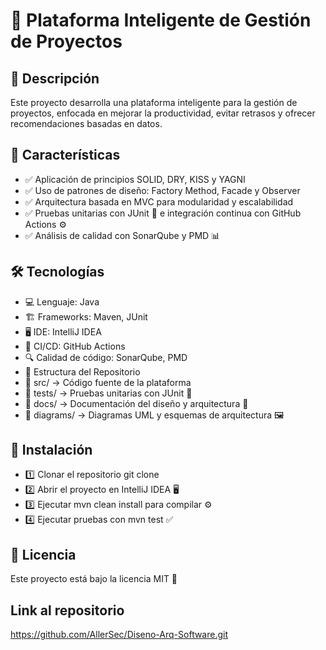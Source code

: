 #  🚀 Plataforma Inteligente de Gestión de Proyectos
## 📝 Descripción
Este proyecto desarrolla una plataforma inteligente para la gestión de proyectos, enfocada en mejorar la productividad, evitar retrasos y ofrecer recomendaciones basadas en datos.

## 🔹 Características
- ✅ Aplicación de principios SOLID, DRY, KISS y YAGNI
- ✅ Uso de patrones de diseño: Factory Method, Facade y Observer
- ✅ Arquitectura basada en MVC para modularidad y escalabilidad
- ✅ Pruebas unitarias con JUnit 🧪 e integración continua con GitHub Actions ⚙️
- ✅ Análisis de calidad con SonarQube y PMD 📊

## 🛠️ Tecnologías
- 💻 Lenguaje: Java
- 🏗️ Frameworks: Maven, JUnit
- 🖥️ IDE: IntelliJ IDEA
- 🔄 CI/CD: GitHub Actions
- 🔍 Calidad de código: SonarQube, PMD
- 📂 Estructura del Repositorio
- 📁 src/ → Código fuente de la plataforma
- 📁 tests/ → Pruebas unitarias con JUnit 🧪
- 📁 docs/ → Documentación del diseño y arquitectura 📜
- 📁 diagrams/ → Diagramas UML y esquemas de arquitectura 🖼️

## 🚀 Instalación
- 1️⃣ Clonar el repositorio git clone <URL>
- 2️⃣ Abrir el proyecto en IntelliJ IDEA 🖥️
- 3️⃣ Ejecutar mvn clean install para compilar ⚙️
- 4️⃣ Ejecutar pruebas con mvn test ✅

## 📜 Licencia
Este proyecto está bajo la licencia MIT 📝

## Link al repositorio
https://github.com/AllerSec/Diseno-Arq-Software.git
